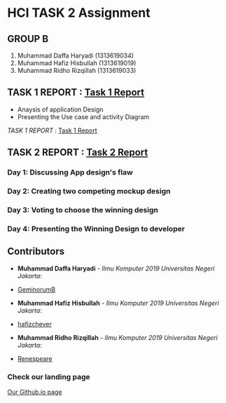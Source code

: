 # HCI TASK 2 Assignment

## GROUP B ##

  1. Muhammad Daffa Haryadi   (1313619034)
  2. Muhammad Hafiz Hisbullah (1313619019)
  3. Muhammad Ridho Rizqillah (1313619033)

## **TASK 1 REPORT** : [Task 1 Report](https://github.com/GeminorumB/HCI-task/tree/hw2/assignment1)
- Anaysis of application Design
- Presenting the Use case and activity Diagram

*TASK 1 REPORT* : [Task 1 Report](https://github.com/GeminorumB/HCI-task/tree/hw2/assignment1)

## **TASK 2 REPORT** : [Task 2 Report](https://github.com/GeminorumB/HCI-task/tree/hw2/assignment2)

### Day 1: Discussing App design's flaw

### Day 2: Creating two competing mockup design

### Day 3: Voting to choose the winning design

### Day 4: Presenting the Winning Design to developer



## Contributors ###

* **Muhammad Daffa Haryadi** - *Ilmu Komputer 2019 Universitas Negeri Jakarta*: 
- [GeminorumB](https://github.com/GeminorumB)
* **Muhammad Hafiz Hisbullah** - *Ilmu Komputer 2019 Universitas Negeri Jakarta*: 
- [hafizchever](https://github.com/DragonFly378)
* **Muhammad Ridho Rizqillah** - *Ilmu Komputer 2019 Universitas Negeri Jakarta*: 
- [Renespeare](https://github.com/Renespeare)

### Check our landing page ##
[Our Github.io page](https://hafizchever.github.io/HCI_caseUI/laporan/case.html)

